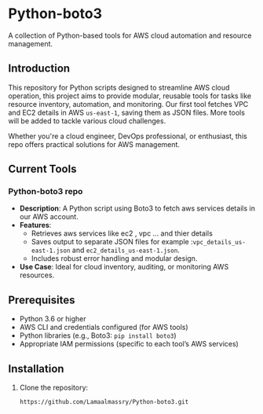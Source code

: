 # Python-boto3

A collection of Python-based tools for AWS cloud automation and resource management.

## Introduction

 This repository for Python scripts designed to streamline AWS cloud operation, this project aims to provide modular, reusable tools for tasks like resource inventory, automation, and monitoring. Our first tool fetches VPC and EC2 details in AWS `us-east-1`, saving them as JSON files. More tools will be added to tackle various cloud challenges.

Whether you're a cloud engineer, DevOps professional, or enthusiast, this repo offers practical solutions for AWS management.

## Current Tools

### Python-boto3 repo
- **Description**: A Python script using Boto3 to fetch aws services details in our AWS account.
- **Features**:
  - Retrieves aws services like ec2 , vpc ... and thier details
  - Saves output to separate JSON files for example :`vpc_details_us-east-1.json` and `ec2_details_us-east-1.json`.
  - Includes robust error handling and modular design.
- **Use Case**: Ideal for cloud inventory, auditing, or monitoring AWS resources.

## Prerequisites

- Python 3.6 or higher
- AWS CLI and credentials configured (for AWS tools)
- Python libraries (e.g., Boto3: `pip install boto3`)
- Appropriate IAM permissions (specific to each tool’s AWS services)

## Installation

1. Clone the repository:
   ```bash   
   https://github.com/Lamaalmassry/Python-boto3.git